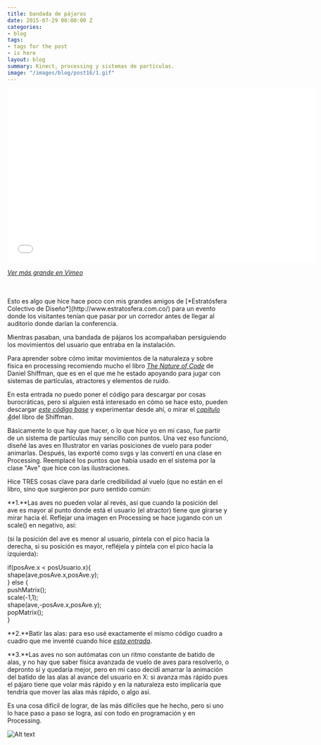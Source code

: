 ```yaml
---
title: bandada de pájaros
date: 2015-07-29 00:00:00 Z
categories:
- blog
tags:
- tags for the post
- is here
layout: blog
summary: Kinect, processing y sistemas de partículas.
image: "/images/blog/post16/1.gif"
---
```


<p><iframe frameborder="0" height="394" src="//player.vimeo.com/video/134890135" width="700"></iframe></p>

_[Ver más grande en Vimeo](https://vimeo.com/134890135)_

<br>
<br>
Esto es algo que hice hace poco con mis grandes amigos de [*Estratósfera Colectivo de Diseño*](http://www.estratosfera.com.co/) para un evento donde los visitantes tenían que pasar por un corredor antes de llegar al auditorio donde darían la conferencia.

Mientras pasaban, una bandada de pájaros los acompañaban persiguiendo los movimientos del usuario que entraba en la instalación. 

Para aprender sobre cómo imitar movimientos de la naturaleza y sobre física en processing recomiendo mucho el libro [*The Nature of Code*](http://natureofcode.com/book/) de Daniel Shiffman, que es en el que me he estado apoyando para jugar con sistemas de partículas, atractores y elementos de ruido. 

En esta entrada no puedo poner el código para descargar por cosas burocráticas, pero si alguien está interesado en cómo se hace esto, pueden descargar [*este código base*](https://dl.dropboxusercontent.com/u/21566953/mqvlm/post16_bandada/sketch140539.zip) y experimentar desde ahí, o mirar el [*capítulo 4*](http://natureofcode.com/book/chapter-4-particle-systems/)del libro de Shiffman. 

Básicamente lo que hay que hacer, o lo que hice yo en mi caso, fue partir de un sistema de partículas muy sencillo con puntos. Una vez eso funcionó, diseñé las aves en Illustrator en varias posiciones de vuelo para poder animarlas. Después, las exporté como svgs y las convertí en una clase en Processing. Reemplacé los puntos que había usado en el sistema por la clase "Ave" que hice con las ilustraciones.

Hice TRES cosas clave para darle credibilidad al vuelo (que no están en el libro, sino que surgieron por puro sentido común:

**1.**Las aves no pueden volar al revés, así que cuando la posición del ave es mayor al punto donde está el usuario (el atractor) tiene que girarse y mirar hacia él. Reflejar una imagen en Processing se hace jugando con un scale() en negativo, así:

(si la posición del ave es menor al usuario, píntela con el pico hacia la derecha, si su posición es mayor, refléjela y píntela con el pico hacia la izquierda):


 if(posAve.x < posUsuario.x){      
     shape(ave,posAve.x,posAve.y);    
   }  else {  
     pushMatrix();  
     scale(-1,1);  
     shape(ave,-posAve.x,posAve.y);  
     popMatrix();  
     }  




**2.**Batir las alas: para eso usé exactamente el mismo código cuadro a cuadro que me inventé cuando hice [*esta entrada*](http://mqvlm.github.io/blog/mar.html). 

**3.**Las aves no son autómatas con un ritmo constante de batido de alas, y no hay que saber física avanzada de vuelo de aves para resolverlo, o depronto sí y quedaría mejor, pero en mi caso decidí amarrar la animación del batido de las alas al avance del usuario en X: si avanza más rápido pues el pájaro tiene que volar más rápido y en la naturaleza esto implicaría que tendría que mover las alas más rápido, o algo así. 
<br>

Es una cosa difícil de lograr, de las más difíciles que he hecho, pero si uno lo hace paso a paso se logra, así con todo en programación y en Processing.

![Alt text](/images/blog/post16/2.gif "bandada")




<br>
<br>

